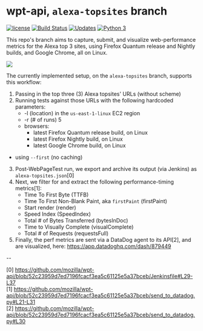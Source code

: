 # wpt-api, **```alexa-topsites```** branch

[![license](https://img.shields.io/badge/license-MPL%202.0-blue.svg)](https://github.com/mozilla/wpt-api/blob/master/LICENSE.txt)
[![Build Status](https://travis-ci.org/mozilla/wpt-api.svg?branch=master)](https://travis-ci.org/mozilla/wpt-api)
[![Updates](https://pyup.io/repos/github/mozilla/wpt-api/shield.svg)](https://pyup.io/repos/github/mozilla/wpt-api/)
[![Python 3](https://pyup.io/repos/github/mozilla/wpt-api/python-3-shield.svg)](https://pyup.io/repos/github/mozilla/wpt-api/)

This repo's branch aims to capture, submit, and visualize web-performance metrics for the Alexa top 3 sites, using Firefox Quantum release and Nightly builds, and Google Chrome, all on Linux.

![](https://user-images.githubusercontent.com/387249/43986821-0b5adddc-9ccc-11e8-924f-9d7420abc02a.png)

The currently implemented setup, on the ```alexa-topsites``` branch, supports this workflow:

1. Passing in the top three (3) Alexa topsites' URLs (without scheme)
2. Running tests against those URLs with the following hardcoded parameters:
    - -l (location) in the ```us-east-1-linux``` EC2 region
    - -r (# of runs) 5
    - browsers:
      * latest Firefox Quantum release build, on Linux
      * latest Firefox Nightly build, on Linux
      * latest Google Chrome build, on Linux
  - using ```--first``` (no caching)
3. Post-WebPageTest run, we export and archive its output (via Jenkins) as ```alexa-topsites.json```[0]
4. Next, we filter for and extract the following performance-timing metrics[1]:
    - Time To First Byte (TTFB)
    - Time To First Non-Blank Paint, aka ```firstPaint``` (firstPaint)
    - Start render (render)
    - Speed Index (SpeedIndex)
    - Total # of Bytes Transferred (bytesInDoc)
    - Time to Visually Complete (visualComplete)
    - Total # of Requests (requestsFull)
5. Finally, the perf metrics are sent via a DataDog agent to its API[2], and are visualized, here:
     https://app.datadoghq.com/dash/879449

--

[0] https://github.com/mozilla/wpt-api/blob/52c23959d7ed7196fcacf3ea5c61125e5a37bceb/Jenkinsfile#L29-L37<br/>
[1] https://github.com/mozilla/wpt-api/blob/52c23959d7ed7196fcacf3ea5c61125e5a37bceb/send_to_datadog.py#L21-L31<br/>
[2] https://github.com/mozilla/wpt-api/blob/52c23959d7ed7196fcacf3ea5c61125e5a37bceb/send_to_datadog.py#L30<br/>
